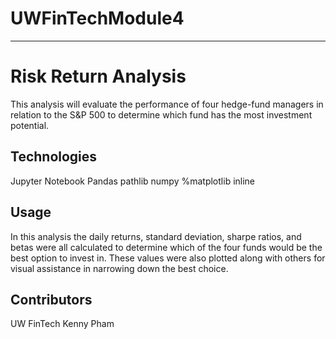 # UWFinTechModule4
---
# Risk Return Analysis

This analysis will evaluate the performance of four hedge-fund managers in relation to the S&P 500 to determine which fund has the most investment potential.

## Technologies

Jupyter Notebook
Pandas 
pathlib 
numpy 
%matplotlib inline

## Usage

In this analysis the daily returns, standard deviation, sharpe ratios, and betas were all calculated to determine which of the four funds would be the best option to invest in. These values were also plotted along with others for visual assistance in narrowing down the best choice.

## Contributors

UW FinTech
Kenny Pham
